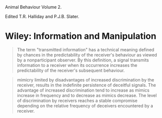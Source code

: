 Animal Behaviour Volume 2.

Edited T.R. Halliday and P.J.B. Slater.

# Wiley: Information and Manipulation

> The term "transmitted information" has a technical meaning defined by chances in the predictability of the receiver's behaviour as viewed by a nonparticipant observer. By this definition, a signal transmits information to a receiver when its occurrence increases the predictability of the receiver's subsequent behaviour. 

> mimicry limited by disadvantages of increased discrimination by the receiver, results in the indefinite persistence of deceitful signals. The advantage of increased discrimination tend to increase as mimics increase in frequency and to decrease as mimics decrease. The level of discrimination by receivers reaches a stable compromise depending on the relative frequency of deceivers encountered by a receiver.
